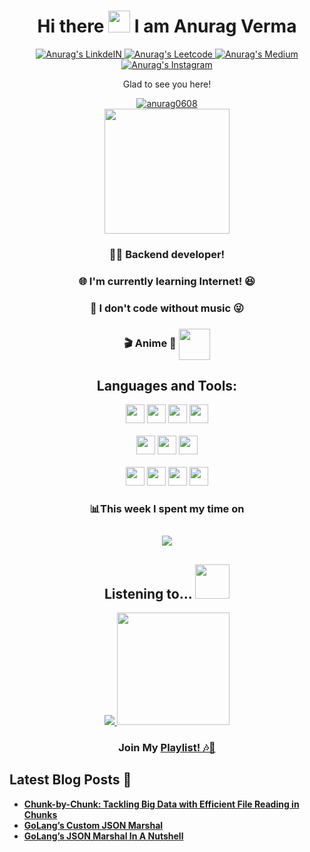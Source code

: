 <div align='center'>
  <h1>Hi there 
    <img width='35px' src='https://media.giphy.com/media/v1.Y2lkPTc5MGI3NjExYjc4MG9vb290cTI1bHA5eWIxdDcxdjF4dW14b3dla2o5ZTl6NnJ3OCZlcD12MV9pbnRlcm5hbF9naWZfYnlfaWQmY3Q9cw/hvRJCLFzcasrR4ia7z/giphy.gif'/> 
    I am Anurag Verma
  </h1>
  <div id='badges'>
    <a href="https://www.linkedin.com/in/anurag-verma-ba6718169/">
      <img alt="Anurag's LinkdeIN" src="https://img.shields.io/badge/LinkedIn-0077B5?style=for-the-badge&logo=linkedin&logoColor=white" />
    </a>
    <a href="https://leetcode.com/anurag0608/">
      <img alt="Anurag's Leetcode" src="https://img.shields.io/badge/-LeetCode-FFA116?style=for-the-badge&logo=LeetCode&logoColor=black" />
    </a>
    <a href="https://medium.com/@anuragv.1020">
      <img alt="Anurag's Medium" src="https://img.shields.io/badge/Medium-12100E?style=for-the-badge&logo=medium&logoColor=white" />
    </a>
    <a href="https://www.instagram.com/anurag_verma004/">
      <img alt="Anurag's Instagram" src="https://img.shields.io/badge/Instagram-E4405F?style=for-the-badge&logo=instagram&logoColor=white" />
    </a>
  </div>
  <div id='profile-views'>
    <p>Glad to see you here! </p>
    <a href='#'>
      <img src="https://komarev.com/ghpvc/?username=anurag0608&label=Profile%20views&color=ce9927&style=flat" alt="anurag0608" />
    </a>
  </div>
 
  <div id='about'>
    <a href='#'>
      <img height='200rem' width='auto' src='https://media.giphy.com/media/K3QdfuVMAL3HOongQP/giphy.gif'/>
    </a>
    <h3>🧑‍💻 Backend developer!</h3>
    <h3> 🌐 I'm currently learning Internet! 😆</h3>
    <h3> 🎵 I don't code without music 😜</h3>
    <h3>🎬 Anime 💖 <img align='center' height='50rem' width='auto' src='https://media.giphy.com/media/nSiFFjn0xIgN5IUbPo/giphy.gif'></h3>
  </div>
  <div id='lang-tools'>
    <h2>Languages and Tools:</h2>
    <code><img height="30" src="https://img.shields.io/badge/go-%2300ADD8.svg?style=for-the-badge&logo=go&logoColor=white"></code>
    <code><img height="30" src="https://img.shields.io/badge/JavaScript-323330?style=for-the-badge&logo=javascript&logoColor=F7DF1E"></code>
    <code><img height="30" src="https://img.shields.io/badge/Node.js-339933?style=for-the-badge&logo=nodedotjs&logoColor=white"></code>
    <code><img height="30" src="https://img.shields.io/badge/Java-ED8B00?style=for-the-badge&logo=java&logoColor=white"></code>
    <br />
    <br />
    <code><img height="30" src="https://img.shields.io/badge/Express.js-000000?style=for-the-badge&logo=express&logoColor=white"></code>
    <code><img height="30" src="https://img.shields.io/badge/spring-%236DB33F.svg?style=for-the-badge&logo=spring&logoColor=white"></code>
    <code><img height="30" src="https://img.shields.io/badge/angular-%23DD0031.svg?style=for-the-badge&logo=angular&logoColor=white"></code>
    <br/>
    <br/>
    <code><img height="30" src="https://img.shields.io/badge/MongoDB-white?style=for-the-badge&logo=mongodb&logoColor=4EA94B"></code>
    <code><img height="30" src="https://img.shields.io/badge/MySQL-00000F?style=for-the-badge&logo=mysql&logoColor=white"></code>
    <code><img height="30" src="https://img.shields.io/badge/GraphQl-E10098?style=for-the-badge&logo=graphql&logoColor=white"></code>
    <code><img height="30" src="https://img.shields.io/badge/PostgreSQL-316192?style=for-the-badge&logo=postgresql&logoColor=white"></code>
    <br />
  </div>
  <div align='center' id='stats'>
    <h3>📊<strong>This week I spent my time on<strong><h3>
    <img src='https://github-readme-stats-mu-liart-22.vercel.app/api/wakatime?username=anuragv1020&hide_title=true&hide_border=true&langs_count=5&bg_color=00000000&text_color=777))'>
  </div>
   <div align='center' id='spotify'>
    <h2>Listening to... <img height='55rem' width='auto' src='https://media.giphy.com/media/rPUKu805RPmCViz5EC/giphy.gif'/></h2>
    <a href='https://open.spotify.com/user/vkgdlac0e3oesnsbj2vlhectz'>
      <img src='https://novatorem-rho-one.vercel.app/api/spotify'>
    </a>
    <img height='180rem' width='auto' src='https://media.giphy.com/media/u8VX2TtOnURtEs2X2r/giphy.gif'/>
    <h3>Join My <a href='https://open.spotify.com/embed/playlist/297fMpSYcrOJN7SxyxlXAK?utm_source=generator'>Playlist! 🎶🎵</a></h3>
  </div>
</div>

## Latest Blog Posts 📕
<!-- BLOG-POST-LIST:START -->
- [Chunk-by-Chunk: Tackling Big Data with Efficient File Reading in Chunks](https://medium.com/@anuragv.1020/chunk-by-chunk-tackling-big-data-with-efficient-file-reading-in-chunks-c6f7cf153ccd?source=rss-19494365c5d5------2)
- [GoLang’s Custom JSON Marshal](https://medium.com/@anuragv.1020/golangs-custom-json-marshal-79ce2646ba8c?source=rss-19494365c5d5------2)
- [GoLang’s JSON Marshal In A Nutshell](https://medium.com/@anuragv.1020/golangs-json-marshal-in-a-nutshell-cd428695df6b?source=rss-19494365c5d5------2)
<!-- BLOG-POST-LIST:END -->



 
